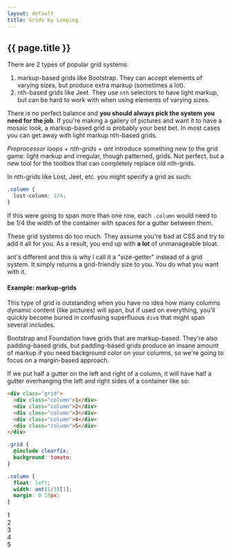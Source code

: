 ```yaml
---
layout: default
title: Grids by Looping
---
```


## {{ page.title }}

There are 2 types of popular grid systems:

1. markup-based grids like Bootstrap. They can accept elements of varying sizes, but produce extra markup (sometimes a lot).
1. nth-based grids like Jeet. They use `nth` selectors to have light markup, but can be hard to work with when using elements of varying sizes.

There is no perfect balance and **you should always pick the system you need for the job**. If you're making a gallery of pictures and want it to have a mosaic look, a markup-based grid is probably your best bet. In most cases you can get away with light markup nth-based grids.

*Preprocessor loops + nth-grids + ant* introduce something new to the grid game: light markup and irregular, though patterned, grids. Not perfect, but a new tool for the toolbox that can completely replace old nth-grids.

In nth-grids like Lost, Jeet, etc. you might specify a grid as such:

```scss
.column {
  lost-column: 1/4;
}
```

If this were going to span more than one row, each `.column` would need to be 1/4 the width of the container with spaces for a gutter between them.

These grid systems do too much. They assume you're bad at CSS and try to add it all for you. As a result, you end up with **a lot** of unmanageable bloat.

ant's different and this is why I call it a "size-getter" instead of a grid system. It simply returns a grid-friendly size to you. You do what you want with it.

#### Example: <span>markup-grids</span>

This type of grid is outstanding when you have no idea how many columns dynamic content (like pictures) will span, but if used on everything, you'll quickly become buried in confusing superfluous `div`s that might span several includes.

Bootstrap and Foundation have grids that are markup-based. They're also padding-based grids, but padding-based grids produce an insane amount of markup if you need background color on your columns, so we're going to focus on a margin-based approach.

If we put half a gutter on the left and right of a column, it will have half a gutter overhanging the left and right sides of a container like so:

```html
<div class="grid">
  <div class="column">1</div>
  <div class="column">2</div>
  <div class="column">3</div>
  <div class="column">4</div>
  <div class="column">5</div>
</div>
```

```scss
.grid {
  @include clearfix;
  background: tomato;
}

.column {
  float: left;
  width: ant(1/3)[1];
  margin: 0 15px;
}
```

<div class="example-loops-1">
  <div class="grid">
    <div class="column">1</div>
    <div class="column">2</div>
    <div class="column">3</div>
    <div class="column">4</div>
    <div class="column">5</div>
  </div>
</div>
